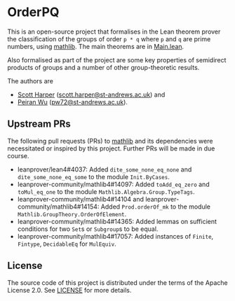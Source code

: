 # OrderPQ

This is an open-source project that formalises in the Lean theorem prover the classification of the groups of order `p * q` where `p` and `q` are prime numbers, using [mathlib](https://github.com/leanprover-community/mathlib4).
The main theorems are in [Main.lean](OrderPQ/Main.lean).

Also formalised as part of the project are some key properties of semidirect products of groups and a number of other group-theoretic results.

The authors are

- [Scott Harper](https://harper-scott.github.io) (scott.harper@st-andrews.ac.uk) and
- [Peiran Wu](https://github.com/wupr) (pw72@st-andrews.ac.uk).

## Upstream PRs

The following pull requests (PRs) to [mathlib](https://github.com/leanprover-community/mathlib4) and its dependencies were necessitated or inspired by this project.
Further PRs will be made in due course.

- leanprover/lean4#4037: Added `dite_some_none_eq_none` and `dite_some_none_eq_some` to the module `Init.ByCases`.
- leanprover-community/mathlib4#14097: Added `toAdd_eq_zero` and `toMul_eq_one` to the module `Mathlib.Algebra.Group.TypeTags`.
- leanprover-community/mathlib4#14104 and leanprover-community/mathlib4#14154: Added `Prod.orderOf_mk` to the module `Mathlib.GroupTheory.OrderOfElement`.
- leanprover-community/mathlib4#14365: Added lemmas on sufficient conditions for two `Set`s or `Subgroup`s to be equal.
- leanprover-community/mathlib4#17057: Added instances of `Finite`, `Fintype`, `DecidableEq` for `MulEquiv`.

## License

The source code of this project is distributed under the terms of the Apache License 2.0.
See [LICENSE](LICENSE) for more details.
